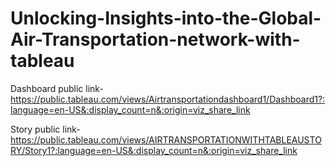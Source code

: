 # Unlocking-Insights-into-the-Global-Air-Transportation-network-with-tableau

Dashboard public link-https://public.tableau.com/views/Airtransportationdashboard1/Dashboard1?:language=en-US&:display_count=n&:origin=viz_share_link

Story public link-https://public.tableau.com/views/AIRTRANSPORTATIONWITHTABLEAUSTORY/Story1?:language=en-US&:display_count=n&:origin=viz_share_link
